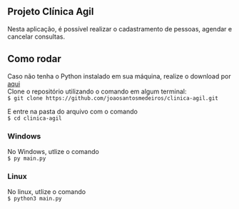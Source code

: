 ## Projeto Clínica Agil 
Nesta aplicação, é possível realizar o cadastramento de pessoas, agendar e cancelar consultas.

## Como rodar
Caso não tenha o Python instalado em sua máquina, realize o download por [aqui](https://www.python.org/downloads/) <br>
Clone o repositório utilizando o comando em algum terminal: <br>
```$ git clone https://github.com/joaosantosmedeiros/clinica-agil.git```

E entre na pasta do arquivo com o comando <br>
```$ cd clinica-agil```

### Windows
No Windows, utlize o comando <br>
```$ py main.py```

### Linux
No linux, utlize o comando <br>
```$ python3 main.py```
